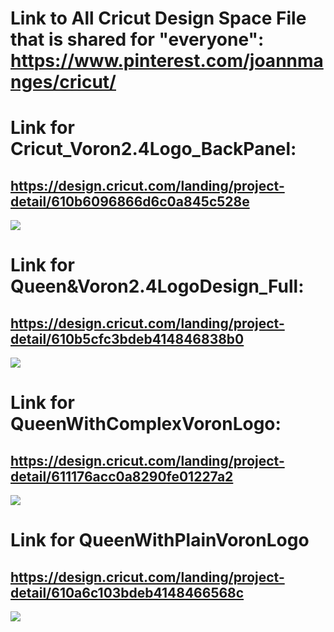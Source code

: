 # Link to All Cricut Design Space File that is shared for "everyone": https://www.pinterest.com/joannmanges/cricut/

# Link for Cricut_Voron2.4Logo_BackPanel:
## https://design.cricut.com/landing/project-detail/610b6096866d6c0a845c528e

<img src="https://github.com/GadgetAngel/Cricut_Voron_Logos/blob/main/images/Cricut_Queen_Voron2.4Logo_BackPanel.png?raw=true" />

# Link for Queen&Voron2.4LogoDesign_Full:
## https://design.cricut.com/landing/project-detail/610b5cfc3bdeb414846838b0

<img src="https://github.com/GadgetAngel/Cricut_Voron_Logos/blob/main/images/Queen&Voron2.4LogoDesign_Full.png?raw=true" />

# Link for QueenWithComplexVoronLogo:
## https://design.cricut.com/landing/project-detail/611176acc0a8290fe01227a2

<img src="https://github.com/GadgetAngel/Cricut_Voron_Logos/blob/main/images/QueenWithComplexVoronLogo.png?raw=true" />

# Link for QueenWithPlainVoronLogo
## https://design.cricut.com/landing/project-detail/610a6c103bdeb4148466568c

<img src="https://github.com/GadgetAngel/Cricut_Voron_Logos/blob/main/images/QueenWithPlainVoronLogo.png?raw=true" />
